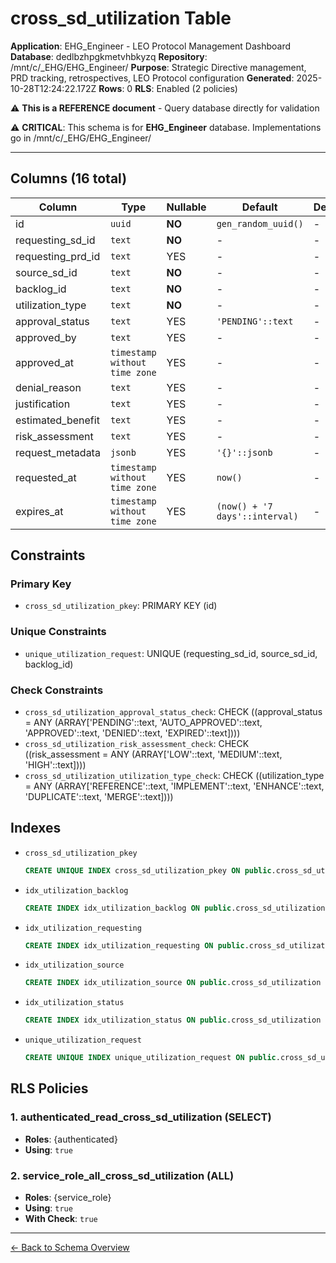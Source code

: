 # cross_sd_utilization Table

**Application**: EHG_Engineer - LEO Protocol Management Dashboard
**Database**: dedlbzhpgkmetvhbkyzq
**Repository**: /mnt/c/_EHG/EHG_Engineer/
**Purpose**: Strategic Directive management, PRD tracking, retrospectives, LEO Protocol configuration
**Generated**: 2025-10-28T12:24:22.172Z
**Rows**: 0
**RLS**: Enabled (2 policies)

⚠️ **This is a REFERENCE document** - Query database directly for validation

⚠️ **CRITICAL**: This schema is for **EHG_Engineer** database. Implementations go in /mnt/c/_EHG/EHG_Engineer/

---

## Columns (16 total)

| Column | Type | Nullable | Default | Description |
|--------|------|----------|---------|-------------|
| id | `uuid` | **NO** | `gen_random_uuid()` | - |
| requesting_sd_id | `text` | **NO** | - | - |
| requesting_prd_id | `text` | YES | - | - |
| source_sd_id | `text` | **NO** | - | - |
| backlog_id | `text` | **NO** | - | - |
| utilization_type | `text` | **NO** | - | - |
| approval_status | `text` | YES | `'PENDING'::text` | - |
| approved_by | `text` | YES | - | - |
| approved_at | `timestamp without time zone` | YES | - | - |
| denial_reason | `text` | YES | - | - |
| justification | `text` | YES | - | - |
| estimated_benefit | `text` | YES | - | - |
| risk_assessment | `text` | YES | - | - |
| request_metadata | `jsonb` | YES | `'{}'::jsonb` | - |
| requested_at | `timestamp without time zone` | YES | `now()` | - |
| expires_at | `timestamp without time zone` | YES | `(now() + '7 days'::interval)` | - |

## Constraints

### Primary Key
- `cross_sd_utilization_pkey`: PRIMARY KEY (id)

### Unique Constraints
- `unique_utilization_request`: UNIQUE (requesting_sd_id, source_sd_id, backlog_id)

### Check Constraints
- `cross_sd_utilization_approval_status_check`: CHECK ((approval_status = ANY (ARRAY['PENDING'::text, 'AUTO_APPROVED'::text, 'APPROVED'::text, 'DENIED'::text, 'EXPIRED'::text])))
- `cross_sd_utilization_risk_assessment_check`: CHECK ((risk_assessment = ANY (ARRAY['LOW'::text, 'MEDIUM'::text, 'HIGH'::text])))
- `cross_sd_utilization_utilization_type_check`: CHECK ((utilization_type = ANY (ARRAY['REFERENCE'::text, 'IMPLEMENT'::text, 'ENHANCE'::text, 'DUPLICATE'::text, 'MERGE'::text])))

## Indexes

- `cross_sd_utilization_pkey`
  ```sql
  CREATE UNIQUE INDEX cross_sd_utilization_pkey ON public.cross_sd_utilization USING btree (id)
  ```
- `idx_utilization_backlog`
  ```sql
  CREATE INDEX idx_utilization_backlog ON public.cross_sd_utilization USING btree (backlog_id)
  ```
- `idx_utilization_requesting`
  ```sql
  CREATE INDEX idx_utilization_requesting ON public.cross_sd_utilization USING btree (requesting_sd_id)
  ```
- `idx_utilization_source`
  ```sql
  CREATE INDEX idx_utilization_source ON public.cross_sd_utilization USING btree (source_sd_id)
  ```
- `idx_utilization_status`
  ```sql
  CREATE INDEX idx_utilization_status ON public.cross_sd_utilization USING btree (approval_status)
  ```
- `unique_utilization_request`
  ```sql
  CREATE UNIQUE INDEX unique_utilization_request ON public.cross_sd_utilization USING btree (requesting_sd_id, source_sd_id, backlog_id)
  ```

## RLS Policies

### 1. authenticated_read_cross_sd_utilization (SELECT)

- **Roles**: {authenticated}
- **Using**: `true`

### 2. service_role_all_cross_sd_utilization (ALL)

- **Roles**: {service_role}
- **Using**: `true`
- **With Check**: `true`

---

[← Back to Schema Overview](../database-schema-overview.md)
